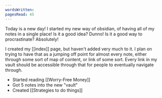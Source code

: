 ```yaml
---
wordsWritten: 
pagesRead: 45
---
```

Today is a new day! I started my new way of obsidian, of having all of my notes in a single place! Is it a good idea? Dunno! Is it a good way to procrastinate? Absolutely!

I created my [[index]] page, but haven't added very much to it. I plan on trying to have that as a jumping off point for almost every note, either through some sort of map of content, or link of some sort. Every link in my vault should be accessible through that for people to eventually navigate through.

- Started reading [[Worry-Free Money]]
- Got 5 notes into the new "vault"
- Created [[Strategies to do things]]